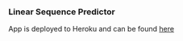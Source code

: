 ### Linear Sequence Predictor

App is deployed to Heroku and can be found <a href='https://number-sequence-predictor.herokuapp.com/'>here</a>